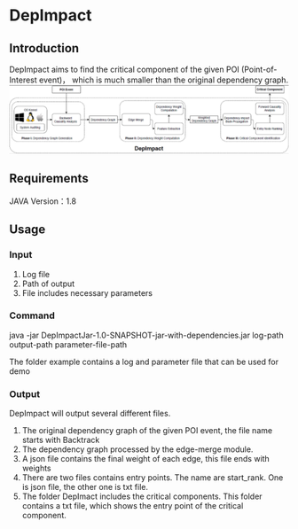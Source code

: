 # DepImpact
## Introduction
DepImpact aims to find the critical component of the given POI (Point-of-Interest event)， which is much smaller than the original dependency graph.
![Workflow of DepImpact](architecture.png)
## Requirements
JAVA Version：1.8
## Usage
### Input
1. Log file
2. Path of output
3. File includes necessary parameters
### Command
java -jar DepImpactJar-1.0-SNAPSHOT-jar-with-dependencies.jar log-path output-path parameter-file-path

The folder example contains a log and parameter file that can be used for demo
### Output
DepImpact will output several different files.
1. The original dependency graph of the given POI event, the file name starts with Backtrack
2. The dependency graph processed by the edge-merge module.
3. A json file contains the final weight of each edge, this file ends with weights
4. There are two files contains entry points. The name are start_rank. One is json file, the other one is txt file.
5. The folder DepImact includes the critical components. This folder contains a txt file, which shows the entry point of the critical component.



